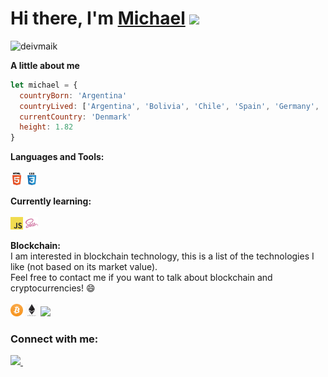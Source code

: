 # <div align="center">
   <h1>Hi there, I'm <a href="https://github.com/deivmaik">Michael</a> <img src="https://media.giphy.com/media/hvRJCLFzcasrR4ia7z/giphy.gif" width="25px"> </h1>
   <p align="left"> <img src="https://komarev.com/ghpvc/?username=deivmaik&label=Profile%20views&color=0e75b6&style=flat" alt="deivmaik" /> </p>



**A little about me**
```javascript
let michael = {
  countryBorn: 'Argentina' 
  countryLived: ['Argentina', 'Bolivia', 'Chile', 'Spain', 'Germany', 'Norway', 'Denmark']
  currentCountry: 'Denmark'
  height: 1.82
}
```

**Languages and Tools:** 
<br><br>
<code><img height="20" src="https://raw.githubusercontent.com/github/explore/80688e429a7d4ef2fca1e82350fe8e3517d3494d/topics/html/html.png"></code>
<code><img height="20" src="https://raw.githubusercontent.com/github/explore/80688e429a7d4ef2fca1e82350fe8e3517d3494d/topics/css/css.png"></code>
    

**Currently learning:**  
<br>
<code><img height="20" src="https://raw.githubusercontent.com/github/explore/80688e429a7d4ef2fca1e82350fe8e3517d3494d/topics/javascript/javascript.png"></code>
<code><img height="20" src="https://raw.githubusercontent.com/github/explore/80688e429a7d4ef2fca1e82350fe8e3517d3494d/topics/sass/sass.png"></code>



**Blockchain:** <br>
I am interested in blockchain technology, this is a list of the technologies I like (not based on its market value). <br>
Feel free to contact me if you want to talk about blockchain and cryptocurrencies! 😄 <br>
<br>
<code><img height="20" src="https://raw.githubusercontent.com/github/explore/80688e429a7d4ef2fca1e82350fe8e3517d3494d/topics/bitcoin/bitcoin.png"></code>
<code><img height="20" src="https://raw.githubusercontent.com/github/explore/80688e429a7d4ef2fca1e82350fe8e3517d3494d/topics/ethereum/ethereum.png"></code>
<code><img height="20" src="https://avatars.githubusercontent.com/u/26932212?s=200&v=4"></code>

<h3 align="left">Connect with me:</h3>
<a href="https://www.linkedin.com/in/juarez-michael/">
    <img src="https://img.shields.io/badge/linkedin-%230077B5.svg?&style=for-the-badge&logo=linkedin&logoColor=white" />
  </a>&nbsp;&nbsp;



